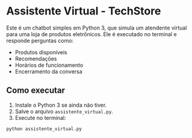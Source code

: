 # Assistente Virtual - TechStore

Este é um chatbot simples em Python 3, que simula um atendente virtual para uma loja de produtos eletrônicos. Ele é executado no terminal e responde perguntas como:

- Produtos disponíveis
- Recomendações
- Horários de funcionamento
- Encerramento da conversa

## Como executar

1. Instale o Python 3 se ainda não tiver.
2. Salve o arquivo `assistente_virtual.py`.
3. Execute no terminal:

```bash
python assistente_virtual.py
